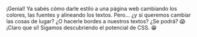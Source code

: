 ¡Genial! Ya sabés cómo darle estilo a una página web cambiando los colores, las fuentes y alineando los textos. Pero… ¿y si queremos cambiar las cosas de lugar? ¿O hacerle bordes a nuestros textos? ¿Se podrá? :scream: ¡Claro que sí! Sigamos descubriendo el potencial de CSS. :grin: